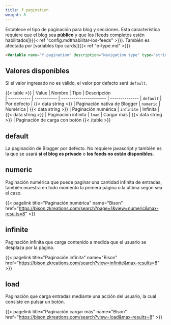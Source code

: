 ```yaml
---
title: f.pagination
weight: 8
---
```


Establece el tipo de paginación para blog y secciones. Esta característica requiere que el blog sea **público** y que los [feeds completos estén habilitados]({{< ref "config.md#habilitar-los-feeds" >}}). También es afectada por [variables tipo cards]({{< ref "e-type.md" >}})

```html
<Variable name="f.pagination" description="Navigation type" type="string" value="default"/>
```

## Valores disponibles

Si el valor ingresado no es válido, el valor por defecto será `default`.

{{< table >}}
| Value       | Nombre      | Tipo                   | Descripción   
| ----------- | ----------- | ---------------------- | --------------
| `default`   | Por defecto | {{< data string >}}    | Paginación nativa de Blogger 
| `numeric`   | Numérica    | {{< data string >}}    | Paginación numérica
| `infinite`  | Infinita    | {{< data string >}}    | Paginación infinita 
| `load`      | Cargar más  | {{< data string >}}    | Paginación de carga con botón
{{< /table >}}

## default

La paginación de Blogger por defecto. No requiere javascript y también es la que se usará **si el blog es privado** o **los feeds no están disponibles**.


## numeric

Paginación numérica que puede paginar una cantidad infinita de entradas, también muestra en todo momento la primera página o la última según sea el caso.

{{< pagelink title="Paginación numérica" name="Bison" href="https://bison.zkreations.com/search?page=1&view=numeric&max-results=8" >}}


## infinite

Paginación infinita que carga contenido a medida que el usuario se desplaza por la página.

{{< pagelink title="Paginación infinita" name="Bison" href="https://bison.zkreations.com/search?view=infinite&max-results=8" >}}


## load

Paginación que carga entradas mediante una acción del usuario, la cual consiste en pulsar un botón.

{{< pagelink title="Paginación cargar más" name="Bison" href="https://bison.zkreations.com/search?view=load&max-results=8" >}}
